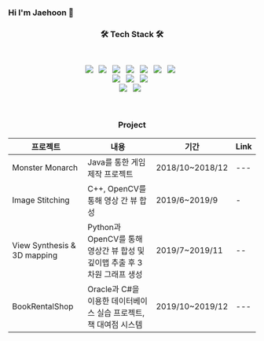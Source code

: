 ### Hi I'm Jaehoon 👋

  <h3 align="center"><b>🛠 Tech Stack 🛠</b></h3>
  </br>

  <p align="center">
  <img src="https://img.shields.io/badge/Python3-E34F26?style=flat-square&logo=Python&logoColor=white"/></a> &nbsp
  <img src="https://img.shields.io/badge/C-f0aa30?style=flat-square&logo=C&logoColor=white"/></a> &nbsp
  <img src="https://img.shields.io/badge/C++-f2e01d?style=flat-square&logo=C%2B%2B&logoColor=white"/></a> &nbsp
  <img src="https://img.shields.io/badge/C%23-50f030?style=flat-square&logo=Csharp&logoColor=white"/></a> &nbsp
  <!-- <img src="https://img.shields.io/badge/Android-3DDC84?style=flat-square&logo=Android&logoColor=white"/></a> &nbsp -->
  <img src="https://img.shields.io/badge/Java-418bf2?style=flat-square&logo=Java&logoColor=white"/></a> &nbsp 
  <img src="https://img.shields.io/badge/Javascript-0b11d6?style=flat-square&logo=Javascript&logoColor=white"/></a> &nbsp 
  <img src="https://img.shields.io/badge/node.js-aa0bd6?style=flat-square&logo=node.js&logoColor=white"/></a> &nbsp 
  </br>
  <img src="https://img.shields.io/badge/oracle-E34F26?style=flat-square&logo=oracle&logoColor=white"/></a> &nbsp 
  <img src="https://img.shields.io/badge/mysql-50f030?style=flat-square&logo=mysql&logoColor=white"/></a> &nbsp 
  <img src="https://img.shields.io/badge/unity-aa0bd6?style=flat-square&logo=unity&logoColor=white"/></a> &nbsp 
  </br>
  <img src="https://img.shields.io/badge/react-%2320232a.svg?style=flat-square&logo=react&logoColor=%2361DAFB"/></a> &nbsp
  <img src="https://img.shields.io/badge/TensorFlow-%23FF6F00.svg?style=flat-square&logo=TensorFlow&logoColor=white"/></a> &nbsp
  </p>
  

</br>


<h3 align="center"><b> Project </b></h3>


|프로젝트|내용|기간|Link|
|---|---|---|---|
|Monster Monarch|Java를 통한 게임 제작 프로젝트|2018/10~2018/12|---|
|Image Stitching|C++, OpenCV를 통해 영상 간 뷰 합성|2019/6~2019/9|-|
|View Synthesis & 3D mapping|Python과 OpenCV를 통해 영상간 뷰 합성 및 깊이맵 추출 후 3차원 그래프 생성|2019/7~2019/11|--|
|BookRentalShop|Oracle과 C#을 이용한 데이터베이스 실습 프로젝트, 책 대여점 시스템|2019/10~2019/12|---|


<!--
**ChoiJaehoonDev/ChoiJaeHoonDev** is a ✨ _special_ ✨ repository because its `README.md` (this file) appears on your GitHub profile.

Here are some ideas to get you started:

- 🔭 I’m currently working on ...
- 🌱 I’m currently learning ...
- 👯 I’m looking to collaborate on ...
- 🤔 I’m looking for help with ...
- 💬 Ask me about ...
- 📫 How to reach me: ...
- 😄 Pronouns: ...
- ⚡ Fun fact: ...
-->
